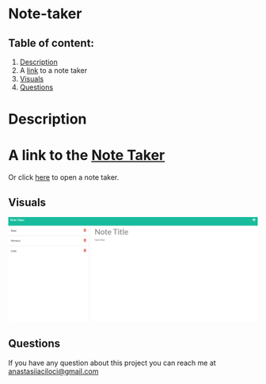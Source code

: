 # Note-taker

## Table of content:

1. [Description](#description)
2. A [link](https://enigmatic-cove-91750.herokuapp.com/) to a note taker
3. [Visuals](#visuals)
4. [Questions](#questions)

# Description

# A link to the [Note Taker](https://anastasiia-ciloci.github.io/Day-planner/)

Or click [here](https://enigmatic-cove-91750.herokuapp.com/) to open a note taker.

## Visuals

![Screenshot of note taker](./public/assets/images/2022-03-27_19-12-47.png)

## Questions

If you have any question about this project you can reach me at anastasiiaciloci@gmail.com
